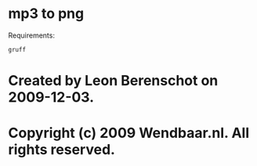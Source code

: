 
mp3 to png
==========

Requirements:

    gruff

# Created by Leon Berenschot on 2009-12-03.
# Copyright (c) 2009 Wendbaar.nl. All rights reserved.
